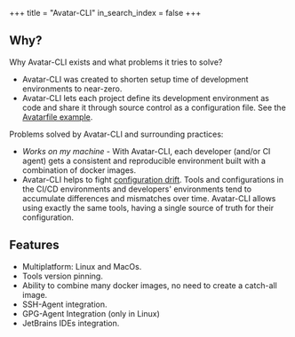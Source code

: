 +++
title = "Avatar-CLI"
in_search_index = false
+++

## Why?

Why Avatar-CLI exists and what problems it tries to solve?

- Avatar-CLI was created to shorten setup time of development environments to
  near-zero.
- Avatar-CLI lets each project define its development environment as code and
  share it through source control as a configuration file. See the
  [Avatarfile example](https://gitlab.com/avatar-cli/avatar-cli#avatarfile-example).

Problems solved by Avatar-CLI and surrounding practices:

- *Works on my machine* - With Avatar-CLI, each developer (and/or CI agent) gets
  a consistent and reproducible environment built with a combination of docker
  images.
- Avatar-CLI helps to fight
  [configuration drift](https://martinfowler.com/bliki/ConfigurationSynchronization.html).
  Tools and configurations in the CI/CD environments and developers'
  environments tend to accumulate differences and mismatches over time.
  Avatar-CLI allows using exactly the same tools, having a single source of
  truth for their configuration.

## Features

- Multiplatform: Linux and MacOs.
- Tools version pinning. 
- Ability to combine many docker images, no need to create a catch-all image.
- SSH-Agent integration.
- GPG-Agent Integration (only in Linux)
- JetBrains IDEs integration.
